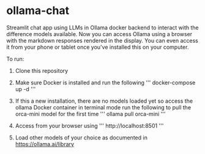 # ollama-chat
Streamlit chat app using LLMs in Ollama docker backend to interact with the difference models available. Now you can access Ollama using a browser with the markdown responses rendered in the display. You can even access it from your phone or tablet once you've installed this on your computer. 

To run:

1. Clone this repository

2. Make sure Docker is installed and run the following
'''
docker-compose up -d
'''
3. If this a new installation, there are no models loaded yet so access the ollama Docker container in terminal mode run the following to pull the orca-mini model for the first time 
'''
ollama pull orca-mini
'''
4. Access from your browser using
'''
http://localhost:8501
'''
5. Load other models of your choice as documented in https://ollama.ai/library


